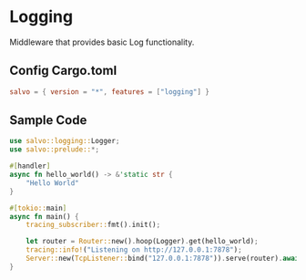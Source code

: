# Logging

Middleware that provides basic Log functionality.

## Config Cargo.toml

```toml
salvo = { version = "*", features = ["logging"] }
```

## Sample Code

```rust
use salvo::logging::Logger;
use salvo::prelude::*;

#[handler]
async fn hello_world() -> &'static str {
    "Hello World"
}

#[tokio::main]
async fn main() {
    tracing_subscriber::fmt().init();

    let router = Router::new().hoop(Logger).get(hello_world);
    tracing::info!("Listening on http://127.0.0.1:7878");
    Server::new(TcpListener::bind("127.0.0.1:7878")).serve(router).await;
}
```